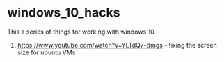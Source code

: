 # windows_10_hacks

This a series of things for working with windows 10

1. https://www.youtube.com/watch?v=YLTdQ7-dmgs - fixing the screen size for ubuntu VMs
